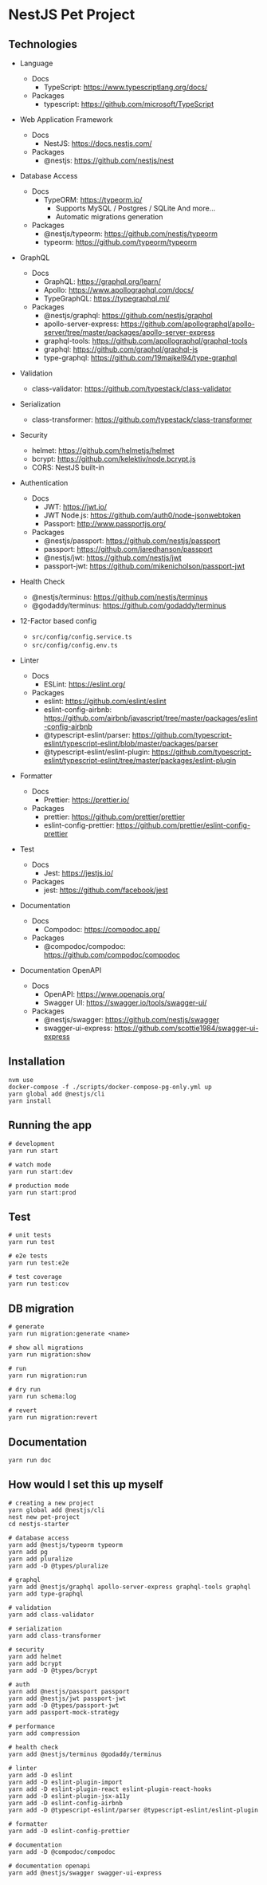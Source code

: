 # NestJS Pet Project

## Technologies

* Language
  * Docs
    * TypeScript: <https://www.typescriptlang.org/docs/>
  * Packages
    * typescript: <https://github.com/microsoft/TypeScript>

* Web Application Framework
  * Docs
    * NestJS: <https://docs.nestjs.com/>
  * Packages
    * @nestjs: <https://github.com/nestjs/nest>

* Database Access
  * Docs
    * TypeORM: <https://typeorm.io/>
      * Supports MySQL / Postgres / SQLite And more...
      * Automatic migrations generation
  * Packages
    * @nestjs/typeorm: <https://github.com/nestjs/typeorm>
    * typeorm: <https://github.com/typeorm/typeorm>

* GraphQL
  * Docs
    * GraphQL: <https://graphql.org/learn/>
    * Apollo: <https://www.apollographql.com/docs/>
    * TypeGraphQL: <https://typegraphql.ml/>
  * Packages
    * @nestjs/graphql: <https://github.com/nestjs/graphql>
    * apollo-server-express: <https://github.com/apollographql/apollo-server/tree/master/packages/apollo-server-express>
    * graphql-tools: <https://github.com/apollographql/graphql-tools>
    * graphql: <https://github.com/graphql/graphql-js>
    * type-graphql: <https://github.com/19majkel94/type-graphql>

* Validation
  * class-validator: <https://github.com/typestack/class-validator>

* Serialization
  * class-transformer: <https://github.com/typestack/class-transformer>

* Security
  * helmet: <https://github.com/helmetjs/helmet>
  * bcrypt: <https://github.com/kelektiv/node.bcrypt.js>
  * CORS: NestJS built-in

* Authentication
  * Docs
    * JWT: <https://jwt.io/>
    * JWT Node.js: <https://github.com/auth0/node-jsonwebtoken>
    * Passport: <http://www.passportjs.org/>
  * Packages
    * @nestjs/passport: <https://github.com/nestjs/passport>
    * passport: <https://github.com/jaredhanson/passport>
    * @nestjs/jwt: <https://github.com/nestjs/jwt>
    * passport-jwt: <https://github.com/mikenicholson/passport-jwt>

* Health Check
  * @nestjs/terminus: <https://github.com/nestjs/terminus>
  * @godaddy/terminus: <https://github.com/godaddy/terminus>

* 12-Factor based config
  * `src/config/config.service.ts`
  * `src/config/config.env.ts`

* Linter
  * Docs
    * ESLint: <https://eslint.org/>
  * Packages
    * eslint: <https://github.com/eslint/eslint>
    * eslint-config-airbnb: <https://github.com/airbnb/javascript/tree/master/packages/eslint-config-airbnb>
    * @typescript-eslint/parser: <https://github.com/typescript-eslint/typescript-eslint/blob/master/packages/parser>
    * @typescript-eslint/eslint-plugin: <https://github.com/typescript-eslint/typescript-eslint/tree/master/packages/eslint-plugin>

* Formatter
  * Docs
    * Prettier: <https://prettier.io/>
  * Packages
    * prettier: <https://github.com/prettier/prettier>
    * eslint-config-prettier: <https://github.com/prettier/eslint-config-prettier>

* Test
  * Docs
    * Jest: <https://jestjs.io/>
  * Packages
    * jest: <https://github.com/facebook/jest>

* Documentation
  * Docs
    * Compodoc: <https://compodoc.app/>
  * Packages
    * @compodoc/compodoc: <https://github.com/compodoc/compodoc>

* Documentation OpenAPI
  * Docs
    * OpenAPI: <https://www.openapis.org/>
    * Swagger UI: <https://swagger.io/tools/swagger-ui/>
  * Packages
    * @nestjs/swagger: <https://github.com/nestjs/swagger>
    * swagger-ui-express: <https://github.com/scottie1984/swagger-ui-express>

## Installation

```shell
nvm use
docker-compose -f ./scripts/docker-compose-pg-only.yml up
yarn global add @nestjs/cli
yarn install
```

## Running the app

```shell
# development
yarn run start

# watch mode
yarn run start:dev

# production mode
yarn run start:prod
```

## Test

```shell
# unit tests
yarn run test

# e2e tests
yarn run test:e2e

# test coverage
yarn run test:cov
```

## DB migration

```shell
# generate
yarn run migration:generate <name>

# show all migrations
yarn run migration:show

# run
yarn run migration:run

# dry run
yarn run schema:log

# revert
yarn run migration:revert
```

## Documentation

```shell
yarn run doc
```

## How would I set this up myself

```shell
# creating a new project
yarn global add @nestjs/cli
nest new pet-project
cd nestjs-starter

# database access
yarn add @nestjs/typeorm typeorm
yarn add pg
yarn add pluralize
yarn add -D @types/pluralize

# graphql
yarn add @nestjs/graphql apollo-server-express graphql-tools graphql
yarn add type-graphql

# validation
yarn add class-validator

# serialization
yarn add class-transformer

# security
yarn add helmet
yarn add bcrypt
yarn add -D @types/bcrypt

# auth
yarn add @nestjs/passport passport
yarn add @nestjs/jwt passport-jwt
yarn add -D @types/passport-jwt
yarn add passport-mock-strategy

# performance
yarn add compression

# health check
yarn add @nestjs/terminus @godaddy/terminus

# linter
yarn add -D eslint
yarn add -D eslint-plugin-import
yarn add -D eslint-plugin-react eslint-plugin-react-hooks
yarn add -D eslint-plugin-jsx-a11y
yarn add -D eslint-config-airbnb
yarn add -D @typescript-eslint/parser @typescript-eslint/eslint-plugin

# formatter
yarn add -D eslint-config-prettier

# documentation
yarn add -D @compodoc/compodoc

# documentation openapi
yarn add @nestjs/swagger swagger-ui-express
```
